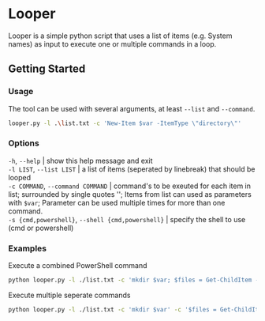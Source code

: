 # Looper

Looper is a simple python script that uses a list of items (e.g. System names) as input to execute one or multiple commands in a loop.

## Getting Started

### Usage
The tool can be used with several arguments, at least `--list` and `--command`.

```bash
looper.py -l .\list.txt -c 'New-Item $var -ItemType \"directory\"'
```

### Options
  `-h`, `--help` | show this help message and exit<br>
  `-l LIST`, `--list LIST` | a list of items (seperated by linebreak) that should be looped<br>
  `-c COMMAND`, `--command COMMAND` | command's to be exeuted for each item in list; surrounded by single quotes ''; Items from list can used as parameters with `$var`; Parameter can be used multiple times for more than one command.<br>
  `-s {cmd,powershell}`, `--shell {cmd,powershell}` | specify the shell to use (cmd or powershell)<br>

### Examples
Execute a combined PowerShell command
```bash
python looper.py -l ./list.txt -c 'mkdir $var; $files = Get-ChildItem -Path . -Filter "$var*" -File; $files | ForEach-Object { Move-Item -Path $_.FullName -Destination .\$var }; rmdir $var' -s powershell
```

Execute multiple seperate commands
```bash
python looper.py -l ./list.txt -c 'mkdir $var' -c '$files = Get-ChildItem -Path . -Filter "$var*" -File; $files | ForEach-Object { Move-Item -Path $_.FullName -Destination .\$var }' -c 'rmdir $var' -s powershell
```